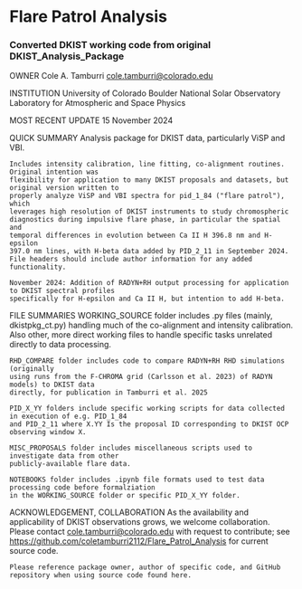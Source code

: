 # Flare Patrol Analysis 
### Converted DKIST working code from original DKIST_Analysis_Package

OWNER
    Cole A. Tamburri
    cole.tamburri@colorado.edu
    
INSTITUTION
    University of Colorado Boulder
    National Solar Observatory
    Laboratory for Atmospheric and Space Physics
    
MOST RECENT UPDATE
    15 November 2024
    
QUICK SUMMARY
    Analysis package for DKIST data, particularly ViSP and VBI. 
    
    Includes intensity calibration, line fitting, co-alignment routines.  Original intention was 
    flexibility for application to many DKIST proposals and datasets, but original version written to 
    properly analyze ViSP and VBI spectra for pid_1_84 ("flare patrol"), which
    leverages high resolution of DKIST instruments to study chromospheric 
    diagnostics during impulsive flare phase, in particular the spatial and
    temporal differences in evolution between Ca II H 396.8 nm and H-epsilon
    397.0 nm lines, with H-beta data added by PID_2_11 in September 2024. 
    File headers should include author information for any added functionality.
    
    November 2024: Addition of RADYN+RH output processing for application to DKIST spectral profiles
    specifically for H-epsilon and Ca II H, but intention to add H-beta.
    
    
FILE SUMMARIES
    WORKING_SOURCE folder includes .py files (mainly, dkistpkg_ct.py) handling much of the
    co-alignment and intensity calibration.  Also other, more direct working files to handle specific
    tasks unrelated directly to data processing.
    
    RHD_COMPARE folder includes code to compare RADYN+RH RHD simulations (originally 
    using runs from the F-CHROMA grid (Carlsson et al. 2023) of RADYN models) to DKIST data 
    directly, for publication in Tamburri et al. 2025
    
    PID_X_YY folders include specific working scripts for data collected in execution of e.g. PID_1_84
    and PID_2_11 where X.YY Is the proposal ID corresponding to DKIST OCP observing window X.
    
    MISC_PROPOSALS folder includes miscellaneous scripts used to investigate data from other
    publicly-available flare data.
    
    NOTEBOOKS folder includes .ipynb file formats used to test data processing code before formalziation
    in the WORKING_SOURCE folder or specific PID_X_YY folder.
        
ACKNOWLEDGEMENT, COLLABORATION
    As the availability and applicability of DKIST observations grows, we 
    welcome collaboration.  Please contact cole.tamburri@colorado.edu with 
    request to contribute; see https://github.com/coletamburri2112/Flare_Patrol_Analysis
    for current source code.
    
    Please reference package owner, author of specific code, and GitHub 
    repository when using source code found here.
